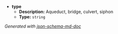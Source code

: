  - <b id="#/properties/type">type</b>
	 - **Description:** Aqueduct, bridge, culvert, siphon
	 - **Type:** `string`

_Generated with [json-schema-md-doc](https://brianwendt.github.io/json-schema-md-doc/)_